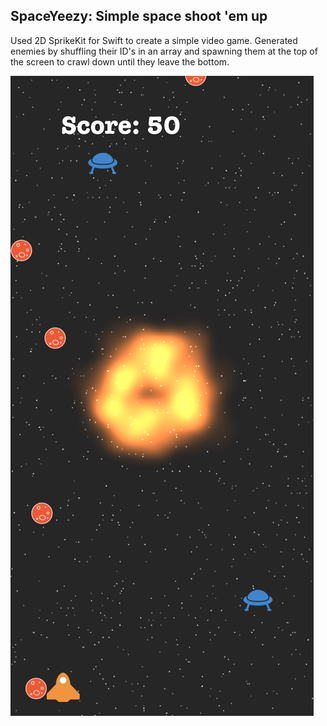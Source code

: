 
## SpaceYeezy: Simple space shoot 'em up

Used 2D SprikeKit for Swift to create a simple video game.
Generated enemies by shuffling their ID's in an array and spawning them at the top of the screen to crawl down until they leave the bottom.  

![Alt text](https://github.com/mikedinhnguyen/SpaceYeezy/blob/master/images/IMG_3045.jpg)
